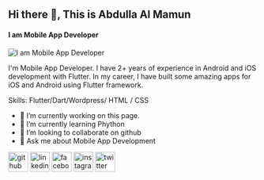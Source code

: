 ## Hi there 👋, This is Abdulla Al Mamun
#### I am Mobile App Developer
![I am Mobile App Developer](https://scontent.fspd5-1.fna.fbcdn.net/v/t39.30808-6/242160218_1570138569995311_7348188513475152167_n.jpg?_nc_cat=106&ccb=1-7&_nc_sid=19026a&_nc_eui2=AeEdU4UUZaHfWyeunwZ-HohEf3NrNih40pB_c2s2KHjSkJYFLeySZ2vfG33tsKjrBSpWSD3p__SEUnuNQmGAHuVm&_nc_ohc=IpT3pygdwJEAX9qmhsw&_nc_ht=scontent.fspd5-1.fna&oh=00_AT-m6s1yNjC4_r4VMjiG1RFwxGMwlzpLEBiA2ves86sxNQ&oe=634BD50B)

I'm Mobile App Developer. I have 2+ years of experience in Android and iOS development with Flutter. In my career, I have built some amazing apps for iOS and Android using Flutter framework.

Skills: Flutter/Dart/Wordpress/ HTML / CSS

- 🔭 I’m currently working on this page. 
- 🌱 I’m currently learning Phython 
- 👯 I’m looking to collaborate on github 
- 💬 Ask me about Mobile App Development 


[<img src='https://cdn.jsdelivr.net/npm/simple-icons@3.0.1/icons/github.svg' alt='github' height='40'>](https://github.com/AbdullaMamun15)  [<img src='https://cdn.jsdelivr.net/npm/simple-icons@3.0.1/icons/linkedin.svg' alt='linkedin' height='40'>](https://www.linkedin.com/in/abdulla-mamun-636146225/)  [<img src='https://cdn.jsdelivr.net/npm/simple-icons@3.0.1/icons/facebook.svg' alt='facebook' height='40'>](https://www.facebook.com/abdullaalmamun1506)  [<img src='https://cdn.jsdelivr.net/npm/simple-icons@3.0.1/icons/instagram.svg' alt='instagram' height='40'>](https://www.instagram.com/mamun152001/)  [<img src='https://cdn.jsdelivr.net/npm/simple-icons@3.0.1/icons/twitter.svg' alt='twitter' height='40'>](https://twitter.com/Abdulla69424013)  

